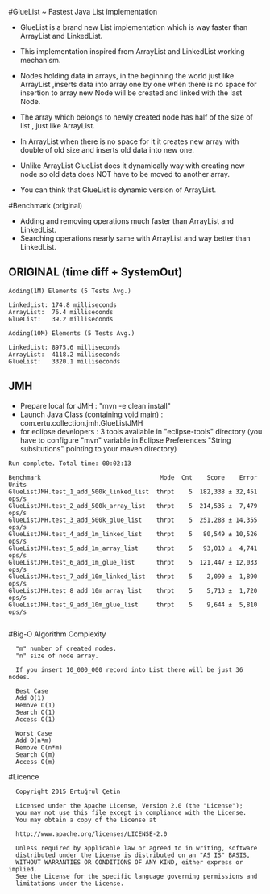 #GlueList ~ Fastest Java List implementation

 - GlueList is a brand new List implementation which is way faster than ArrayList and LinkedList.
 
 - This implementation inspired from ArrayList and LinkedList working mechanism.
  
 - Nodes holding data in arrays, in the beginning the world just like ArrayList ,inserts data into array one by one when there is no space for insertion to array
  new Node will be created and linked with the last Node.
  
 - The array which belongs to newly created node has half of the size of list , just like ArrayList.
  
 - In ArrayList when there is no space for it it creates new array with double of old size and inserts old data into new one.
  
 - Unlike ArrayList GlueList does it dynamically way with creating new node so old data does NOT have to be moved to another array.
  
 - You can think that GlueList is dynamic version of ArrayList.
  
#Benchmark (original)
 - Adding and removing operations much faster than ArrayList and LinkedList.
 - Searching operations nearly same with ArrayList and way better than LinkedList.

## ORIGINAL (time diff + SystemOut)
```
Adding(1M) Elements (5 Tests Avg.)

LinkedList: 174.8 milliseconds
ArrayList:  76.4 milliseconds
GlueList:   39.2 milliseconds

Adding(10M) Elements (5 Tests Avg.)

LinkedList: 8975.6 milliseconds
ArrayList:  4118.2 milliseconds
GlueList:   3320.1 milliseconds

```
## JMH
 - Prepare local for JMH : "mvn -e clean install"
 - Launch Java Class (containing void main) : com.ertu.collection.jmh.GlueListJMH
 - for eclipse developers : 3 tools available in "eclipse-tools" directory (you have to configure "mvn" variable in Eclipse Preferences "String subsitutions" pointing to your maven directory)

```
Run complete. Total time: 00:02:13

Benchmark                                 Mode  Cnt    Score    Error  Units
GlueListJMH.test_1_add_500k_linked_list  thrpt    5  182,338 ± 32,451  ops/s
GlueListJMH.test_2_add_500k_array_list   thrpt    5  214,535 ±  7,479  ops/s
GlueListJMH.test_3_add_500k_glue_list    thrpt    5  251,288 ± 14,355  ops/s
GlueListJMH.test_4_add_1m_linked_list    thrpt    5   80,549 ± 10,526  ops/s
GlueListJMH.test_5_add_1m_array_list     thrpt    5   93,010 ±  4,741  ops/s
GlueListJMH.test_6_add_1m_glue_list      thrpt    5  121,447 ± 12,033  ops/s
GlueListJMH.test_7_add_10m_linked_list   thrpt    5    2,090 ±  1,890  ops/s
GlueListJMH.test_8_add_10m_array_list    thrpt    5    5,713 ±  1,720  ops/s
GlueListJMH.test_9_add_10m_glue_list     thrpt    5    9,644 ±  5,810  ops/s


```
#Big-O Algorithm Complexity

```
  "m" number of created nodes.
  "n" size of node array.
  
  If you insert 10_000_000 record into List there will be just 36 nodes.
  
  Best Case
  Add O(1)
  Remove O(1)
  Search O(1)
  Access O(1)
  
  Worst Case
  Add O(n*m)
  Remove O(n*m)
  Search O(m)
  Access O(m)
```

#Licence
```
  Copyright 2015 Ertuğrul Çetin
  
  Licensed under the Apache License, Version 2.0 (the "License");
  you may not use this file except in compliance with the License.
  You may obtain a copy of the License at
  
  http://www.apache.org/licenses/LICENSE-2.0
  
  Unless required by applicable law or agreed to in writing, software
  distributed under the License is distributed on an "AS IS" BASIS,
  WITHOUT WARRANTIES OR CONDITIONS OF ANY KIND, either express or implied.
  See the License for the specific language governing permissions and
  limitations under the License.
```